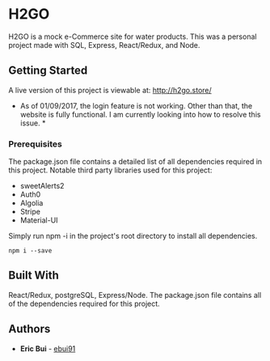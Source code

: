 # H2GO

H2GO is a mock e-Commerce site for water products. This was a personal project made with SQL, Express, React/Redux, and Node.

## Getting Started

A live version of this project is viewable at: 
http://h2go.store/

* As of 01/09/2017, the login feature is not working. Other than that, the website is fully functional. I am currently looking into how to resolve this issue. *

### Prerequisites
The package.json file contains a detailed list of all dependencies required in this project.
Notable third party libraries used for this project:
- sweetAlerts2
- Auth0
- Algolia 
- Stripe
- Material-UI

Simply run npm -i in the project's root directory to install all dependencies.

```
npm i --save
```

## Built With

React/Redux, postgreSQL, Express/Node.
The package.json file contains all of the dependencies required for this project.

## Authors

* **Eric Bui** - [ebui91](https://github.com/ebui91)
